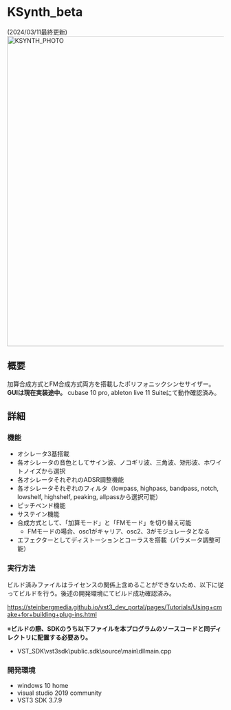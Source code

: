 # KSynth_beta

(2024/03/11最終更新)
<img width="720" alt="KSYNTH_PHOTO" src="https://github.com/Tomoki-qw/products/assets/135406458/214025e8-e54d-47a2-9aa0-d3bb57099e48">

## 概要

加算合成方式とFM合成方式両方を搭載したポリフォニックシンセサイザー。**GUIは現在実装途中。** cubase 10 pro, ableton live 11 Suiteにて動作確認済み。

## 詳細

### 機能

- オシレータ3基搭載
- 各オシレータの音色としてサイン波、ノコギリ波、三角波、矩形波、ホワイトノイズから選択
- 各オシレータそれぞれのADSR調整機能
- 各オシレータそれぞれのフィルタ（lowpass, highpass, bandpass, notch, lowshelf, highshelf, peaking, allpassから選択可能）
- ピッチベンド機能
- サステイン機能
- 合成方式として、「加算モード」と「FMモード」を切り替え可能
    - FMモードの場合、osc1がキャリア、osc2、3がモジュレータとなる
- エフェクターとしてディストーションとコーラスを搭載（パラメータ調整可能）
### 実行方法

ビルド済みファイルはライセンスの関係上含めることができないため、以下に従ってビルドを行う。後述の開発環境にてビルド成功確認済み。

https://steinbergmedia.github.io/vst3_dev_portal/pages/Tutorials/Using+cmake+for+building+plug-ins.html

※**ビルドの際、SDKのうち以下ファイルを本プログラムのソースコードと同ディレクトリに配置する必要あり。**

- VST_SDK\vst3sdk\public.sdk\source\main\dllmain.cpp

### 開発環境
- windows 10 home
- visual studio 2019 community
- VST3 SDK 3.7.9
